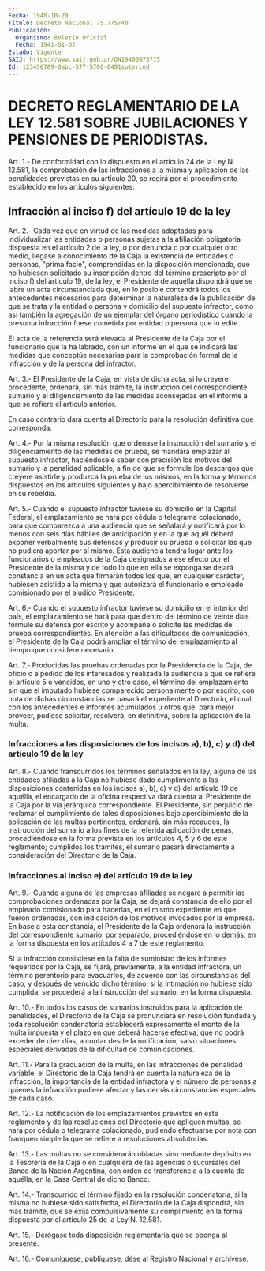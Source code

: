 ```yaml
---
Fecha: 1940-10-29
Título: Decreto Nacional 75.775/40
Publicación:
  Organismo: Boletín Oficial
  Fecha: 1941-01-02
Estado: Vigente
SAIJ: https://www.saij.gob.ar/DN19400075775
Id: 123456789-0abc-577-5700-0491soterced
---
```

# DECRETO REGLAMENTARIO DE LA LEY 12.581 SOBRE JUBILACIONES Y PENSIONES DE PERIODISTAS.

<a id="1"></a>
Art.  1.- De conformidad con lo dispuesto en el artículo 24 de la Ley N. 12.581,  la comprobación de las infracciones a la misma y aplicación de las penalidades  previstas  en  su  artículo  20,  se regirá    por    el  procedimiento  establecido  en  los  artículos siguientes:

## Infracción al inciso f) del artículo 19 de la ley

<a id="2"></a>
Art.  2.- Cada vez que en virtud de las medidas adoptadas para individualizar  las  entidades  o  personas sujetas a la afiliación obligatoria dispuesta en el artículo  2 de la ley, o por denuncia o por  cualquier otro medio, llegase a conocimiento  de  la  Caja  la existencia  de entidades o personas, "prima facie", comprendidas en la  disposición    mencionada,    que  no  hubiesen  solicitado  su inscripción dentro del término prescripto  por  el  inciso  f)  del artículo  19,  de la ley, el Presidente de aquélla dispondrá que se labre un acta circunstanciada  que,  en  lo posible contendrá todos los antecedentes necesarios para determinar  la  naturaleza  de  la publicación  de que se trata y la entidad o persona y domicilio del supuesto infractor,  como  así también la agregación de un ejemplar del  órgano  periodístico  cuando   la  presunta  infracción  fuese cometida por entidad o persona que lo edite.

El acta de la referencia será elevada  al Presidente de la Caja por el  funcionario que la ha labrado, con un  informe  en  el  que  se indicará  las medidas que conceptúe necesarias para la comprobación formal de la infracción y de la persona del infractor.

<a id="3"></a>
Art.  3.- El Presidente de la Caja, en vista de dicha acta, si lo creyere procedente,  ordenará,  sin  más trámite, la instrucción del correspondiente sumario y el diligenciamiento  de  las  medidas aconsejadas  en  el  informe a que se refiere el artículo anterior.

En caso contrario dará  cuenta  al  Directorio  para  la resolución definitiva que corresponda.

<a id="4"></a>
Art.  4.-  Por la misma resolución que ordenase la instrucción del sumario y el  diligenciamiento  de  las  medidas  de prueba, se mandará  emplazar  al  supuesto  infractor, haciéndosele saber  con precisión los motivos del sumario  y  la penalidad aplicable, a fin de que se formule los descargos que creyere  asistirle  y  produzca la  prueba de los mismos, en la forma y términos dispuestos en  los artículos  siguientes  y  bajo  apercibimiento  de resolverse en su rebeldía.

<a id="5"></a>
Art.  5.- Cuando el supuesto infractor tuviese su domicilio en la  Capital  Federal,   el  emplazamiento  se  hará  por  cédula  o telegrama colacionado, para  que  comparezca a una audiencia que se señalará  y  notificará  por lo menos  con  seis  días  hábiles  de anticipación  y  en la que aquél  deberá  exponer  verbalmente  sus defensas y producir  su  prueba  o  solicitar  las  que  no pudiera aportar  por  sí  mismo.  Esta  audiencia  tendrá  lugar  ante  los funcionarios  o empleados de la Caja designados a ese efecto por el Presidente de la  misma  y  de  todo  lo  que en ella se exponga se dejará  constancia  en  un  acta  que firmarán todos  los  que,  en cualquier carácter, hubiesen asistido  a  la misma y que autorizará el  funcionario o empleado comisionado por el  aludido  Presidente.

<a id="6"></a>
Art.  6.- Cuando el supuesto infractor tuviese su domicilio en el interior  del país, el emplazamiento se hará para que dentro del término de veinte  días formule su defensa por escrito y acompañe o solicite las medidas  de prueba correspondientes. En atención a las dificultades  de comunicación,  el  Presidente  de  la  Caja  podrá ampliar  el término  del  emplazamiento  al  tiempo  que  considere necesario.

<a id="7"></a>
Art. 7.- Producidas las pruebas ordenadas por la Presidencia de la Caja,  de  oficio  o  a pedido de los interesados y realizada la audiencia a que se refiere  el artículo 5 o vencidos, en uno y otro caso, el término del emplazamiento  sin  que  el  imputado  hubiese comparecido  personalmente  o  por  escrito,  con  nota  de  dichas circunstancias se pasará el expediente al Directorio, el cual,  con los  antecedentes  e  informes  acumulados  u otros que, para mejor proveer,  pudiese  solicitar,  resolverá, en definitiva,  sobre  la aplicación de la multa.

### Infracciones  a  las  disposiciones  de los incisos a), b), c) y d) del artículo 19 de la ley

<a id="8"></a>
Art. 8.- Cuando transcurridos los términos señalados en la ley, alguna  de  las  entidades  afiliadas  a  la  Caja  no hubiese dado cumplimiento a las disposiciones contenidas en los incisos  a), b), c)  y  d)  del  artículo  19 de aquélla, el encargado de la oficina respectiva  dará  cuenta  al Presidente  de  la  Caja  por  la  vía jerárquica  correspondiente.    El  Presidente,  sin  perjuicio  de reclamar el cumplimiento de tales disposiciones bajo apercibimiento  de  la  aplicación  de    las  multas  pertinentes, ordenará, sin más recaudos, la instrucción  del sumario a los fines de  la  referida  aplicación de penas, procediéndose  en  la  forma prevista en los artículos  4,  5  y 6 de este reglamento; cumplidos los trámites, el sumario pasará directamente  a  consideración  del Directorio de la Caja.

### Infracciones al inciso e) del artículo 19 de la ley

<a id="9"></a>
Art.  9.-  Cuando alguna de las empresas afiliadas se negare a permitir  las comprobaciones  ordenadas  por  la  Caja,  se  dejará constancia  de  ello  por el empleado comisionado para hacerlas, en el mismo expediente en  que fueron ordenadas, con indicación de los motivos invocados por la  empresa.  En  base  a esta constancia, el Presidente  de la Caja ordenará la instrucción del  correspondiente sumario, por  separado,  procediéndose  en  lo  demás,  en la forma dispuesta  en  los  artículos  4  a  7  de  este  reglamento.

Si  la  infracción  consistiese  en  la  falta de suministro de los informes  requeridos  por  la Caja, se fijará,  previamente,  a  la entidad  infractora,  un término  perentorio  para  evacuarlos,  de acuerdo con las circunstancias  del  caso,  y  después  de  vencido dicho  término,  si  la  intimación  no  hubiese  sido cumplida, se procederá  a  la  instrucción  del sumario, en la forma  dispuesta.

<a id="10"></a>
Art.  10.-  En  todos los casos de sumarios instruidos para la aplicación de penalidades,  el Directorio de la Caja se pronunciará en resolución fundada y toda  resolución  condenatoria  establecerá expresamente  el  monto  de  la  multa  impuesta y el plazo en  que deberá  hacerse  efectiva, que no podrá exceder  de  diez  días,  a contar  desde  la  notificación,    salvo   situaciones  especiales derivadas de la dificultad de comunicaciones.

<a id="11"></a>
Art.  11.- Para la graduación de la multa, en las infracciones de penalidad  variable,  el  Directorio de la Caja tendrá en cuenta la  naturaleza  de la infracción,  la  importancia  de  la  entidad infractora y el número  de personas a quienes la infracción pudiese afectar  y  las  demás  circunstancias  especiales  de  cada  caso.

<a id="12"></a>
Art.  12.-  La notificación de los emplazamientos previstos en este reglamento y  de  las resoluciones del Directorio que apliquen multas,  se  hará  por cédula  o  telegrama  colacionado,  pudiendo efectuarse por nota  con  franqueo  simple  la  que  se  refiere  a resoluciones absolutorias.

<a id="13"></a>
Art.  13.- Las multas no se considerarán obladas sino mediante depósito en  la  Tesorería  de  la  Caja  o  en  cualquiera  de las agencias  o  sucursales del Banco de la Nación Argentina, con orden de transferencia  a  la  cuenta  de  aquélla, en la Casa Central de dicho Banco.

<a id="14"></a>
Art.  14.-  Transcurrido  el  término  fijado en la resolución condenatoria,   si  la  misma  no  hubiese  sido  satisfecha,    el Directorio de la  Caja  dispondrá,  sin  más  trámite, que se exija compulsivamente  su  cumplimiento  en  la  forma dispuesta  por  el artículo 25 de la Ley N. 12.581.

<a id="15"></a>
Art. 15.- Derógase toda disposición reglamentaria que se oponga al presente.

<a id="16"></a>
Art. 16.- Comuníquese, publíquese, dése al Registro Nacional y archívese.